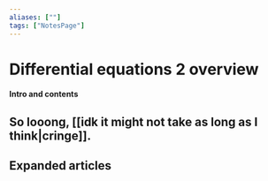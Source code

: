 ```yaml
---
aliases: [""]
tags: ["NotesPage"]
---
```


# Differential equations 2 overview

#### Intro and contents
So looong, [[idk it might not take as long as I think|cringe]].
- 


## Expanded articles
